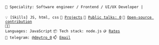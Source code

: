 <code>👷 Speciality: Software engineer / Frontend / UI/UX Developer | </code><br>
<code>💡 [Skills] JS, html, css</code>
<code>🧻 [Projects](PROJECTS.md)</code>
<code>📢 [Public talks: 0](TALKS.md)</code>
<code>👀 [Open-source contribution](CONTRIBUTION.md)</code><br>
<code>🧑‍💻 Languages: JavaScript</code>
<code>📦 Tech stack: node.js</code>
<code>🪙 [Rates](RATES.md)</code><br>
<code>💬 telegram: [@dmytro_0](https://telegram.me/dmytro_0)</code>
<code>📫 [Email](mailto:dmitry.palenkov@gmail.com)</code>
